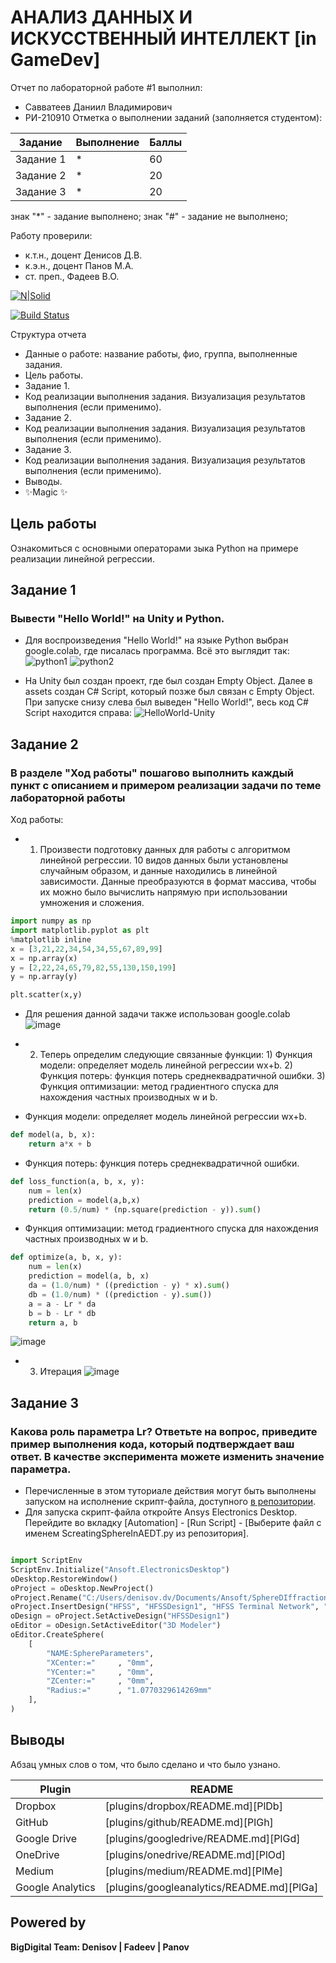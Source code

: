 # АНАЛИЗ ДАННЫХ И ИСКУССТВЕННЫЙ ИНТЕЛЛЕКТ [in GameDev]
Отчет по лабораторной работе #1 выполнил:
- Савватеев Даниил Владимирович
- РИ-210910
Отметка о выполнении заданий (заполняется студентом):

| Задание | Выполнение | Баллы |
| ------ | ------ | ------ |
| Задание 1 | * | 60 |
| Задание 2 | * | 20 |
| Задание 3 | * | 20 |

знак "*" - задание выполнено; знак "#" - задание не выполнено;

Работу проверили:
- к.т.н., доцент Денисов Д.В.
- к.э.н., доцент Панов М.А.
- ст. преп., Фадеев В.О.

[![N|Solid](https://cldup.com/dTxpPi9lDf.thumb.png)](https://nodesource.com/products/nsolid)

[![Build Status](https://travis-ci.org/joemccann/dillinger.svg?branch=master)](https://travis-ci.org/joemccann/dillinger)

Структура отчета

- Данные о работе: название работы, фио, группа, выполненные задания.
- Цель работы.
- Задание 1.
- Код реализации выполнения задания. Визуализация результатов выполнения (если применимо).
- Задание 2.
- Код реализации выполнения задания. Визуализация результатов выполнения (если применимо).
- Задание 3.
- Код реализации выполнения задания. Визуализация результатов выполнения (если применимо).
- Выводы.
- ✨Magic ✨

## Цель работы
Ознакомиться с основными операторами зыка Python на примере реализации линейной регрессии.

## Задание 1
### Вывести "Hello World!" на Unity и Python.
- Для воспроизведения "Hello World!" на языке Python выбран google.colab, где писалась программа. Всё это выглядит так: 
![python1](https://user-images.githubusercontent.com/104576932/192353227-ba0123df-de86-4150-b724-7ffd3dc107df.jpg)
![python2](https://user-images.githubusercontent.com/104576932/192353243-090a2612-1c51-49b7-adbe-e347d6e4f1bb.jpg)

- На Unity был создан проект, где был создан Empty Object. Далее в assets создан C# Script, который позже был связан с Empty Object. При запуске снизу слева был выведен "Hello World!", весь код C# Script находится справа: 
![HelloWorld-Unity](https://user-images.githubusercontent.com/104576932/192353595-6504fd63-4a30-41a2-8235-14e092986a3f.jpg)


## Задание 2
### В разделе "Ход работы" пошагово выполнить каждый пункт с описанием и примером реализации задачи по теме лабораторной работы
Ход работы:
- 1. Произвести подготовку данных для работы с алгоритмом линейной регрессии. 10 видов данных были установлены случайным образом, и данные находились в линейной зависимости. Данные преобразуются в формат массива, чтобы их можно было вычислить напрямую при использовании умножения и сложения.

```py
import numpy as np
import matplotlib.pyplot as plt
%matplotlib inline
x = [3,21,22,34,54,34,55,67,89,99]
x = np.array(x)
y = [2,22,24,65,79,82,55,130,150,199]
y = np.array(y)

plt.scatter(x,y)
```
- Для решения данной задачи также использован google.colab
![image](https://user-images.githubusercontent.com/104576932/192355041-14d1afe6-a3ed-4216-b14c-8ca2a2cd7a19.png)

- 2. Теперь определим следующие связанные функции: 1) Функция модели: определяет модель линейной регрессии wx+b. 2) Функция потерь: функция потерь среднеквадратичной ошибки. 3) Функция оптимизации: метод градиентного спуска для нахождения частных производных w и b.
- Функция модели: определяет модель линейной регрессии wx+b.
```py
def model(a, b, x):
    return a*x + b
```
- Функция потерь: функция потерь среднеквадратичной ошибки.
```py
def loss_function(a, b, x, y):
    num = len(x)
    prediction = model(a,b,x)
    return (0.5/num) * (np.square(prediction - y)).sum()
```
- Функция оптимизации: метод градиентного спуска для нахождения частных производных w и b.
```py
def optimize(a, b, x, y):
    num = len(x)
    prediction = model(a, b, x)
    da = (1.0/num) * ((prediction - y) * x).sum()
    db = (1.0/num) * ((prediction - y).sum())
    a = a - Lr * da
    b = b - Lr * db
    return a, b
```
![image](https://user-images.githubusercontent.com/104576932/192357522-e8cd0782-cecb-48c1-9166-570682cc24e9.png)

- 3. Итерация
![image](https://user-images.githubusercontent.com/104576932/192359852-bb9d2388-4c02-43a6-8a77-649e27286f4c.png)

## Задание 3
### Какова роль параметра Lr? Ответьте на вопрос, приведите пример выполнения кода, который подтверждает ваш ответ. В качестве эксперимента можете изменить значение параметра.

- Перечисленные в этом туториале действия могут быть выполнены запуском на исполнение скрипт-файла, доступного [в репозитории](https://github.com/Den1sovDm1triy/hfss-scripting/blob/main/ScreatingSphereInAEDT.py).
- Для запуска скрипт-файла откройте Ansys Electronics Desktop. Перейдите во вкладку [Automation] - [Run Script] - [Выберите файл с именем ScreatingSphereInAEDT.py из репозитория].

```py

import ScriptEnv
ScriptEnv.Initialize("Ansoft.ElectronicsDesktop")
oDesktop.RestoreWindow()
oProject = oDesktop.NewProject()
oProject.Rename("C:/Users/denisov.dv/Documents/Ansoft/SphereDIffraction.aedt", True)
oProject.InsertDesign("HFSS", "HFSSDesign1", "HFSS Terminal Network", "")
oDesign = oProject.SetActiveDesign("HFSSDesign1")
oEditor = oDesign.SetActiveEditor("3D Modeler")
oEditor.CreateSphere(
	[
		"NAME:SphereParameters",
		"XCenter:="		, "0mm",
		"YCenter:="		, "0mm",
		"ZCenter:="		, "0mm",
		"Radius:="		, "1.0770329614269mm"
	], 
)

```

## Выводы

Абзац умных слов о том, что было сделано и что было узнано.

| Plugin | README |
| ------ | ------ |
| Dropbox | [plugins/dropbox/README.md][PlDb] |
| GitHub | [plugins/github/README.md][PlGh] |
| Google Drive | [plugins/googledrive/README.md][PlGd] |
| OneDrive | [plugins/onedrive/README.md][PlOd] |
| Medium | [plugins/medium/README.md][PlMe] |
| Google Analytics | [plugins/googleanalytics/README.md][PlGa] |

## Powered by

**BigDigital Team: Denisov | Fadeev | Panov**
